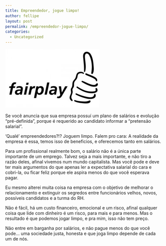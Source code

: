 ```yaml
---
title: Empreendedor, jogue limpo!
author: fellipe
layout: post
permalink: /empreendedor-jogue-limpo/
categories:
  - Uncategorized
---
```

[<img alt="1398259177" src="/img/posts/2014/08/1398259177-300x187.jpg"  />][1]

Se você anuncia que sua empresa possuí um plano de salários e evolução &#8220;pré-definida&#8221;, porque é requerido ao candidato informar a &#8220;pretensão salarial&#8221;.

&#8216;Qualé&#8217; empreendedores?!? Joguem limpo. Falem pro cara: A realidade da empresa é essa, temos isso de beneficios, e oferecemos tanto em salários.

Para um profissional realmente bom, o salário não é a única parte importante de um emprego. Talvez seja a mais importante, e não tiro a razão deles, afinal vivemos num mundo capitalista. Mas você pode e deve ter mais argumentos do que apenas ler a expectativa salarial do cara e cobri-la, ou ficar feliz porque ele aspira menos do que você esperava pagar.

Eu mesmo alterei muita coisa na empresa com o objetivo de melhorar o relacionamento e extinguir os segredos entre funcionários velhos, novos, possíveis candidatos e a turma do RH.

Não é fácil, há um custo financeiro, emocional e um risco, afinal qualquer coisa que lide com dinheiro é um risco, para mais e para menos. Mas o resultado é que podemos jogar limpo, e pra mim, isso não tem preço.

Não entre em barganha por salários, e não pague menos do que você pode&#8230; uma sociedade justa, honesta e que joga limpo depende de cada um de nós.

 [1]: /img/posts/2014/08/1398259177.jpg